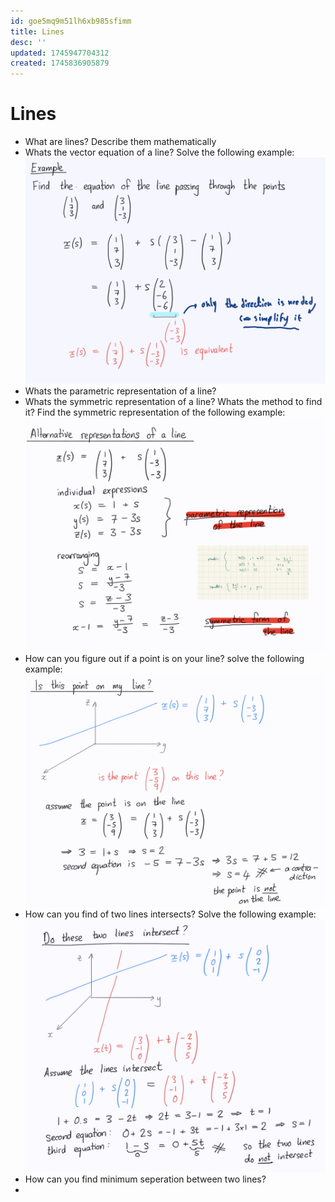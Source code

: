 ```yaml
---
id: goe5mq9m51lh6xb985sfimm
title: Lines
desc: ''
updated: 1745947704312
created: 1745836905879
---
```



# Lines
- What are lines? Describe them mathematically
- Whats the vector equation of a line? Solve the following example: ![alt text](image-4.png)
- Whats the parametric representation of a line?
- Whats the symmetric representation of a line? Whats the method to find it? Find the symmetric representation of the following example: ![alt text](image-5.png)
- How can you figure out if a point is on your line? solve the following example: ![alt text](image-6.png)
- How can you find of two lines intersects? Solve the following example: ![alt text](image-7.png)
- How can you find minimum seperation between two lines?
- 
